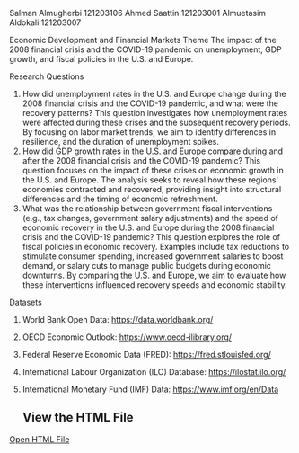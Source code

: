 Salman Almugherbi
121203106
Ahmed Saattin 
121203001
Almuetasim Aldokali
121203007

Economic Development and Financial Markets
Theme
The impact of the 2008 financial crisis and the COVID-19 pandemic on unemployment, GDP growth, and fiscal policies in the U.S. and Europe.

Research Questions
1.	How did unemployment rates in the U.S. and Europe change during the 2008 financial crisis and the COVID-19 pandemic, and what were the recovery patterns?
This question investigates how unemployment rates were affected during these crises and the subsequent recovery periods. By focusing on labor market trends, we aim to identify differences in resilience, and the duration of unemployment spikes.
2.	How did GDP growth rates in the U.S. and Europe compare during and after the 2008 financial crisis and the COVID-19 pandemic?
This question focuses on the impact of these crises on economic growth in the U.S. and Europe. The analysis seeks to reveal how these regions' economies contracted and recovered, providing insight into structural differences and the timing of economic refreshment.
3.	What was the relationship between government fiscal interventions (e.g., tax changes, government salary adjustments) and the speed of economic recovery in the U.S. and Europe during the 2008 financial crisis and the COVID-19 pandemic?
This question explores the role of fiscal policies in economic recovery. Examples include tax reductions to stimulate consumer spending, increased government salaries to boost demand, or salary cuts to manage public budgets during economic downturns. By comparing the U.S. and Europe, we aim to evaluate how these interventions influenced recovery speeds and economic stability.

Datasets
1. World Bank Open Data:
   https://data.worldbank.org/
2. OECD Economic Outlook:
   https://www.oecd-ilibrary.org/
3. Federal Reserve Economic Data (FRED):
   https://fred.stlouisfed.org/
4. International Labour Organization (ILO) Database:
   https://ilostat.ilo.org/
5. International Monetary Fund (IMF) Data:
   https://www.imf.org/en/Data




   ## View the HTML File
[Open HTML File](https://github.com/saadettin/ie421-2024-2025-termproject-lazypandas/blob/main/index.html)


